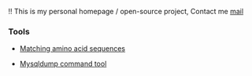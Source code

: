 !! This is my personal homepage / open-source project, Contact me <a href="mailto:zbl469@outlook.com">mail</a>


### Tools

- [Matching amino acid sequences](https://zbl749.github.io/match.html)

- [Mysqldump command tool](https://zbl749.github.io/mysqldump.html)
